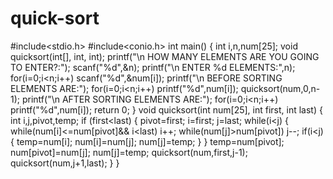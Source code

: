 # quick-sort
#include<stdio.h>
#include<conio.h>
int main()
{
    int i,n,num[25];
    void quicksort(int[], int, int);
    printf("\n HOW MANY ELEMENTS ARE YOU GOING TO ENTER?:");
    scanf("%d",&n);
    printf("\n ENTER %d ELEMENTS:",n);
    for(i=0;i<n;i++)
    scanf("%d",&num[i]);
     printf("\n BEFORE SORTING ELEMENTS ARE:");
    for(i=0;i<n;i++)
        printf("%d",num[i]);
    quicksort(num,0,n-1);
    printf("\n AFTER SORTING ELEMENTS ARE:");
    for(i=0;i<n;i++)
        printf("%d",num[i]);
        return 0;
}
        void quicksort(int num[25], int first, int last)
        {
            int i,j,pivot,temp;
            if (first<last)
            {
                pivot=first; 
                i=first; 
                j=last;
                while(i<j)
                {
                    while(num[i]<=num[pivot]&& i<last)
                        i++;
                    while(num[j]>num[pivot])
                        j--;
                    if(i<j)
                    {
                        temp=num[i];
                        num[i]=num[j];
                        num[j]=temp;
                }
            }
            temp=num[pivot];
            num[pivot]=num[j]; num[j]=temp;
            quicksort(num,first,j-1);
            quicksort(num,j+1,last);
}
}
